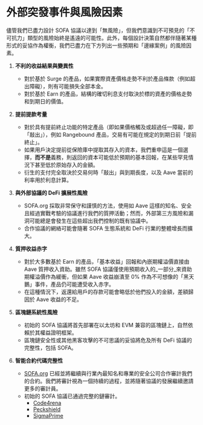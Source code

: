 # 外部突發事件與風險因素

儘管我們已盡力設計 SOFA 協議以達到「無風險」，但我們意識到不可預見的「不可抗力」類型的風險始終是遙遠的可能性。此外，每個設計決策自然都伴隨著某種形式的妥協作為權衡，我們已盡力在下方列出一些預期和「邊緣案例」的風險因素。

1. **不利的收益結果與變異性**
    - 對於基於 Surge 的產品，如果實際資產價格走勢不利於產品條款（例如超出障礙），則有可能損失全部本金。
    - 對於基於 Earn 的產品，結構的確切利息支付取決於標的資產的價格走勢和到期日的價值。

2. **提前提款考量**
    - 對於具有提前終止功能的特定產品（即如果價格觸及或超過任一障礙，即「敲出」），例如 Rangebound 產品，交易有可能在規定的到期日前「提前終止」。
    - 如果用戶決定提前從保險庫中提取其存入的資本，我們重申這是一個選擇，**而不是**義務，則返回的資本可能低於預期的基本回報，在某些罕見情況下甚至低於原始存入的金額。
    - 衍生的支付完全取決於交易何時「敲出」與到期長度，以及 Aave 當前的利率用於利息計算。

3. **與外部協議的 DeFi 擴展性風險**
    - SOFA.org 採取非常保守和謹慎的方法，使用如 Aave 這樣的知名、安全且經過實戰考驗的協議進行我們的質押活動；然而，外部第三方風險和漏洞可能總是會發生在這些超出我們控制的既有協議中。
    - 合作協議的網絡可能會隨著 SOFA 生態系統和 DeFi 行業的整體增長而擴大。

4. **質押收益赤字**
    - 對於大多數基於 Earn 的產品，「基本收益」回報和內嵌期權溢價直接由 Aave 質押收入資助。雖然 SOFA 協議僅使用預期收入的_一部分_來資助期權溢價作為緩衝，但如果 Aave 收益崩潰至 0% 作為不可想像的「黑天鵝」事件，產品仍可能遭受收入赤字。
    - 在這種情況下，返還給用戶的存款可能會略低於他們投入的金額，差額歸因於 Aave 收益的不足。

5. **區塊鏈系統性風險**
    - 初始的 SOFA 協議將首先部署在以太坊和 EVM 兼容的區塊鏈上，自然依賴於其權益證明框架。
    - 區塊鏈安全性或其他黑客攻擊的不可思議的妥協將危及所有 DeFi 協議的完整性，包括 SOFA。

6. **智能合約代碼完整性**
    - [SOFA.org](http://SOFA.org) 已經並將繼續與行業內最知名和專業的安全公司合作審計我們的合約。我們將審計視為一個持續的過程，並將隨著協議的發展繼續邀請更多的審計員。
    - 初始的 SOFA 協議已通過完整的鏈審計。
      - [Code4rena](https://code4rena.com/reports/2024-05-sofa-pro-league)
      - [Peckshield](https://github.com/peckshield/publications/blob/master/audit_reports/PeckShield-Audit-Report-Sofa-v1.0.pdf)
      - [SigmaPrime](https://github.com/sigp/public-audits/blob/master/reports/sofa/review.pdf)